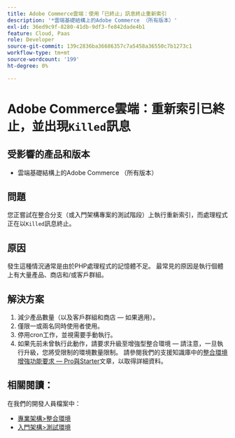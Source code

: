 ```yaml
---
title: Adobe Commerce雲端：使用「已終止」訊息終止重新索引
description: '*雲端基礎結構上的Adobe Commerce （所有版本）'
exl-id: 36ed9c9f-8280-41db-9df3-fe842dade4b1
feature: Cloud, Paas
role: Developer
source-git-commit: 139c2836ba36686357c7a5458a36550c7b1273c1
workflow-type: tm+mt
source-wordcount: '199'
ht-degree: 0%

---
```


# Adobe Commerce雲端：重新索引已終止，並出現`Killed`訊息

## 受影響的產品和版本

* 雲端基礎結構上的Adobe Commerce （所有版本）

## 問題

您正嘗試在整合分支（或入門架構專案的測試階段）上執行重新索引，而處理程式正在以`Killed`訊息終止。

## 原因

發生這種情況通常是由於PHP處理程式的記憶體不足。
最常見的原因是執行個體上有大量產品、商店和/或客戶群組。

## 解決方案

1. 減少產品數量（以及客戶群組和商店 — 如果適用）。
1. 僅限一或兩名同時使用者使用。
1. 停用cron工作，並視需要手動執行。
1. 如果先前未曾執行此動作，請要求升級至增強型整合環境 — 請注意，一旦執行升級，您將受限制的環境數量限制。 請參閱我們的支援知識庫中的[整合環境增強功能要求 — Pro與Starter](https://experienceleague.adobe.com/zh-hant/docs/experience-cloud-kcs/kbarticles/ka-27242)文章，以取得詳細資料。

## 相關閱讀：

在我們的開發人員檔案中：

* [專業架構>整合環境](https://experienceleague.adobe.com/zh-hant/docs/commerce-cloud-service/user-guide/architecture/pro-architecture#integration-environment)
* [入門架構>測試環境](https://experienceleague.adobe.com/zh-hant/docs/commerce-cloud-service/user-guide/architecture/starter-architecture#cloud-arch-stage)
